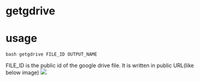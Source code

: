 # getgdrive

# usage
```
bash getgdrive FILE_ID OUTPUT_NAME
```
FILE_ID is the public id of the google drive file.
It is written in public URL(like below image)
![](https://i.imgur.com/UVkrA06.png)
